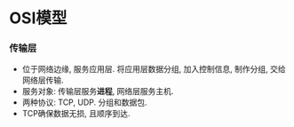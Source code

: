 # OSI模型
### 传输层

   - 位于网络边缘, 服务应用层. 将应用层数据分组, 加入控制信息, 制作分组, 交给网络层传输.
   - 服务对象: 传输层服务**进程**, 网络层服务主机.
   - 两种协议: TCP, UDP. 分组和数据包.
   - TCP确保数据无损, 且顺序到达.